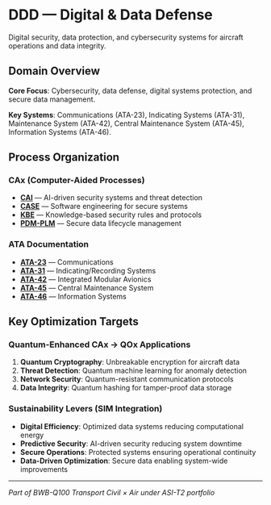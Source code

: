 # DDD — Digital & Data Defense

Digital security, data protection, and cybersecurity systems for aircraft operations and data integrity.

## Domain Overview

**Core Focus**: Cybersecurity, data defense, digital systems protection, and secure data management.

**Key Systems**: Communications (ATA-23), Indicating Systems (ATA-31), Maintenance System (ATA-42), Central Maintenance System (ATA-45), Information Systems (ATA-46).

## Process Organization

### CAx (Computer-Aided Processes)
- **[CAI](./cax/CAI/)** — AI-driven security systems and threat detection
- **[CASE](./cax/CASE/)** — Software engineering for secure systems
- **[KBE](./cax/KBE/)** — Knowledge-based security rules and protocols
- **[PDM-PLM](./cax/PDM-PLM/)** — Secure data lifecycle management

### ATA Documentation
- **[ATA-23](./ata/ATA-23/)** — Communications
- **[ATA-31](./ata/ATA-31/)** — Indicating/Recording Systems
- **[ATA-42](./ata/ATA-42/)** — Integrated Modular Avionics
- **[ATA-45](./ata/ATA-45/)** — Central Maintenance System
- **[ATA-46](./ata/ATA-46/)** — Information Systems

## Key Optimization Targets

### Quantum-Enhanced CAx → QOx Applications
1. **Quantum Cryptography**: Unbreakable encryption for aircraft data
2. **Threat Detection**: Quantum machine learning for anomaly detection
3. **Network Security**: Quantum-resistant communication protocols
4. **Data Integrity**: Quantum hashing for tamper-proof data storage

### Sustainability Levers (SIM Integration)
- **Digital Efficiency**: Optimized data systems reducing computational energy
- **Predictive Security**: AI-driven security reducing system downtime
- **Secure Operations**: Protected systems ensuring operational continuity
- **Data-Driven Optimization**: Secure data enabling system-wide improvements

---

*Part of BWB-Q100 Transport Civil × Air under ASI-T2 portfolio*

